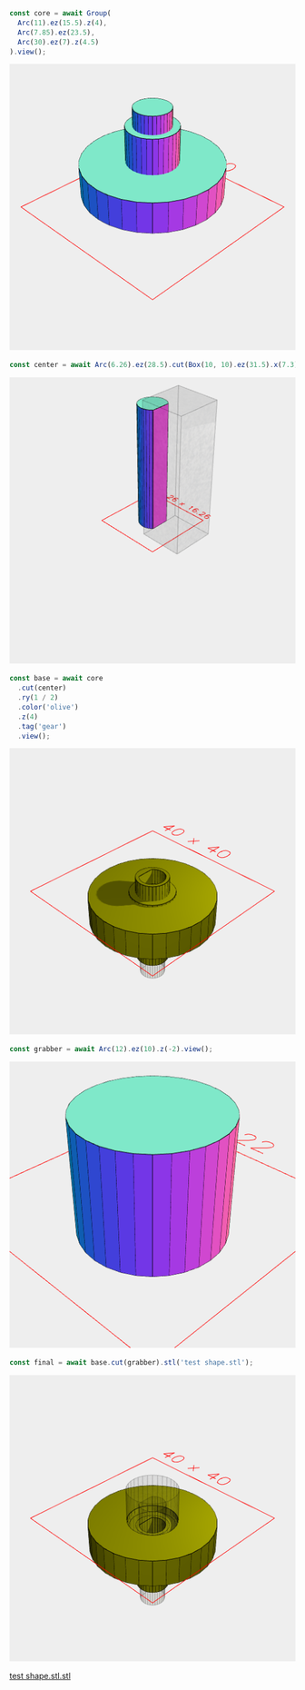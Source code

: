 ```JavaScript
const core = await Group(
  Arc(11).ez(15.5).z(4),
  Arc(7.85).ez(23.5),
  Arc(30).ez(7).z(4.5)
).view();
```

![Image](thing.md.core.png)

```JavaScript
const center = await Arc(6.26).ez(28.5).cut(Box(10, 10).ez(31.5).x(7.3)).view();
```

![Image](thing.md.center.png)

```JavaScript
const base = await core
  .cut(center)
  .ry(1 / 2)
  .color('olive')
  .z(4)
  .tag('gear')
  .view();
```

![Image](thing.md.base.png)

```JavaScript
const grabber = await Arc(12).ez(10).z(-2).view();
```

![Image](thing.md.grabber.png)

```JavaScript
const final = await base.cut(grabber).stl('test shape.stl');
```

![Image](thing.md.final_test_shape.stl.png)

[test shape.stl.stl](thing.test%20shape.stl.stl)
